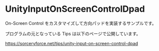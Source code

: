 # UnityInputOnScreenControlDpad
On-Screen Control をカスタマイズして方向パッドを実装するサンプルです。

プログラムの元となっている Tips は以下のページで公開しています。

https://sorceryforce.net/tips/unity-input-on-screen-control-dpad

